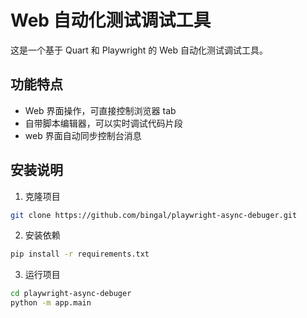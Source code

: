 # Web 自动化测试调试工具

这是一个基于 Quart 和 Playwright 的 Web 自动化测试调试工具。

## 功能特点

- Web 界面操作，可直接控制浏览器 tab
- 自带脚本编辑器，可以实时调试代码片段
- web 界面自动同步控制台消息

## 安装说明

1. 克隆项目
```bash
git clone https://github.com/bingal/playwright-async-debuger.git
```

2. 安装依赖
```bash
pip install -r requirements.txt
```

3. 运行项目
```bash
cd playwright-async-debuger
python -m app.main
```
